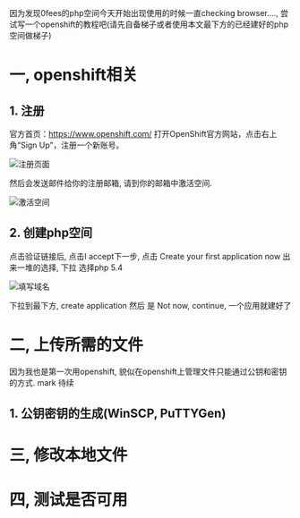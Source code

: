 因为发现0fees的php空间今天开始出现使用的时候一直checking browser...., 尝试写一个openshift的教程吧(请先自备梯子或者使用本文最下方的已经建好的php空间做梯子)

# 一, openshift相关
## 1. 注册
官方首页：https://www.openshift.com/
打开OpenShift官方网站，点击右上角“Sign Up”，注册一个新账号。

![注册页面](http://php-teluoka.rhcloud.com/os-photo/001signup.png)

然后会发送邮件给你的注册邮箱, 请到你的邮箱中激活空间.

![激活空间](http://php-teluoka.rhcloud.com/os-photo/002vify.png)

## 2. 创建php空间
点击验证链接后, 点击I accept下一步, 点击 Create your first application now
出来一堆的选择, 下拉 选择php 5.4

![填写域名](http://php-teluoka.rhcloud.com/os-photo/003account.png)

下拉到最下方, create application
然后 是 Not now, continue, 一个应用就建好了
# 二, 上传所需的文件
因为我也是第一次用openshift, 貌似在openshift上管理文件只能通过公钥和密钥的方式.
mark 待续

## 1. 公钥密钥的生成(WinSCP, PuTTYGen)


# 三, 修改本地文件

# 四, 测试是否可用

